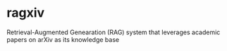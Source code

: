 # ragxiv
Retrieval-Augmented Genearation (RAG) system that leverages academic papers on arXiv as its knowledge base
